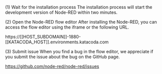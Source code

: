 (1) Wait for the installation process
The installation process will start the development version of Node-RED within two minutes.

(2) Open the Node-RED flow editor
After installing the Node-RED, you can access the flow editor using the iframe or the following URL.

https://[[HOST_SUBDOMAIN]]-1880-[[KATACODA_HOST]].environments.katacoda.com

(3) Submit issue
When you find a bug in the flow editor, we appreciate if you submit the issue about the bug on the GitHub page.

https://github.com/node-red/node-red/issues
